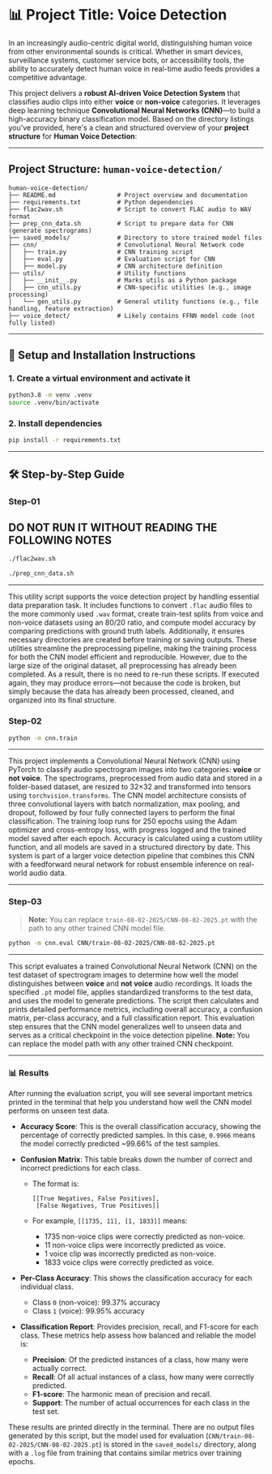 # 📊 Project Title: Voice Detection

In an increasingly audio-centric digital world, distinguishing human voice from other environmental sounds is critical. Whether in smart devices, surveillance systems, customer service bots, or accessibility tools, the ability to accurately detect human voice in real-time audio feeds provides a competitive advantage.


This project delivers a **robust AI-driven Voice Detection System** that classifies audio clips into either **voice** or **non-voice** categories. It leverages deep learning technique **Convolutional Neural Networks (CNN)**—to build a high-accuracy binary classification model.
Based on the directory listings you've provided, here's a clean and structured overview of your **project structure** for **Human Voice Detection**:

---

## **Project Structure: `human-voice-detection/`**

```
human-voice-detection/
├── README.md                 # Project overview and documentation
├── requirements.txt          # Python dependencies
├── flac2wav.sh               # Script to convert FLAC audio to WAV format
├── prep_cnn_data.sh          # Script to prepare data for CNN (generate spectrograms)
├── saved_models/             # Directory to store trained model files
├── cnn/                      # Convolutional Neural Network code
│   ├── train.py              # CNN training script
│   ├── eval.py               # Evaluation script for CNN
│   ├── model.py              # CNN architecture definition
├── utils/                    # Utility functions
│   ├── __init__.py           # Marks utils as a Python package
│   ├── cnn_utils.py          # CNN-specific utilities (e.g., image processing)
│   └── gen_utils.py          # General utility functions (e.g., file handling, feature extraction)
├── voice_detect/             # Likely contains FFNN model code (not fully listed)
```

---

## 🔧 Setup and Installation Instructions


### 1. Create a virtual environment and activate it

```bash
python3.8 -m venv .venv
source .venv/bin/activate
```

### 2. Install dependencies

```bash
pip install -r requirements.txt
```
---

## 🛠️ Step-by-Step Guide

### Step-01

DO NOT RUN IT WITHOUT READING THE FOLLOWING NOTES
---

```bash
./flac2wav.sh 
```
```bash
./prep_cnn_data.sh 
```
---

This utility script supports the voice detection project by handling essential data preparation task. It includes functions to convert `.flac` audio files to the more commonly used `.wav` format, create train-test splits from voice and non-voice datasets using an 80/20 ratio, and compute model accuracy by comparing predictions with ground truth labels. Additionally, it ensures necessary directories are created before training or saving outputs. These utilities streamline the preprocessing pipeline, making the training process for both the CNN model efficient and reproducible. However, due to the large size of the original dataset, all preprocessing has already been completed. As a result, there is no need to re-run these scripts. If executed again, they may produce errors—not because the code is broken, but simply because the data has already been processed, cleaned, and organized into its final structure.

### Step-02

```bash
python -m cnn.train
```

---

This project implements a Convolutional Neural Network (CNN) using PyTorch to classify audio spectrogram images into two categories: **voice** or **not voice**. The spectrograms, preprocessed from audio data and stored in a folder-based dataset, are resized to 32×32 and transformed into tensors using `torchvision.transforms`. The CNN model architecture consists of three convolutional layers with batch normalization, max pooling, and dropout, followed by four fully connected layers to perform the final classification. The training loop runs for 250 epochs using the Adam optimizer and cross-entropy loss, with progress logged and the trained model saved after each epoch. Accuracy is calculated using a custom utility function, and all models are saved in a structured directory by date. This system is part of a larger voice detection pipeline that combines this CNN with a feedforward neural network for robust ensemble inference on real-world audio data.

---

### Step-03

> **Note:** You can replace `train-08-02-2025/CNN-08-02-2025.pt` with the path to any other trained CNN model file.

```bash
python -m cnn.eval CNN/train-08-02-2025/CNN-08-02-2025.pt
```
---

This script evaluates a trained Convolutional Neural Network (CNN) on the test dataset of spectrogram images to determine how well the model distinguishes between **voice** and **not voice** audio recordings. It loads the specified `.pt` model file, applies standardized transforms to the test data, and uses the model to generate predictions. The script then calculates and prints detailed performance metrics, including overall accuracy, a confusion matrix, per-class accuracy, and a full classification report. This evaluation step ensures that the CNN model generalizes well to unseen data and serves as a critical checkpoint in the voice detection pipeline. **Note:** You can replace the model path with any other trained CNN checkpoint.

---

### 📊 Results

After running the evaluation script, you will see several important metrics printed in the terminal that help you understand how well the CNN model performs on unseen test data.

* **Accuracy Score**: This is the overall classification accuracy, showing the percentage of correctly predicted samples. In this case, `0.9966` means the model correctly predicted \~99.66% of the test samples.

* **Confusion Matrix**: This table breaks down the number of correct and incorrect predictions for each class.

  * The format is:

    ```
    [[True Negatives, False Positives],
     [False Negatives, True Positives]]
    ```
  * For example, `[[1735, 11], [1, 1833]]` means:

    * 1735 non-voice clips were correctly predicted as non-voice.
    * 11 non-voice clips were incorrectly predicted as voice.
    * 1 voice clip was incorrectly predicted as non-voice.
    * 1833 voice clips were correctly predicted as voice.

* **Per-Class Accuracy**: This shows the classification accuracy for each individual class.

  * Class `0` (non-voice): 99.37% accuracy
  * Class `1` (voice): 99.95% accuracy

* **Classification Report**: Provides precision, recall, and F1-score for each class. These metrics help assess how balanced and reliable the model is:

  * **Precision**: Of the predicted instances of a class, how many were actually correct.
  * **Recall**: Of all actual instances of a class, how many were correctly predicted.
  * **F1-score**: The harmonic mean of precision and recall.
  * **Support**: The number of actual occurrences for each class in the test set.

These results are printed directly in the terminal. There are no output files generated by this script, but the model used for evaluation (`CNN/train-08-02-2025/CNN-08-02-2025.pt`) is stored in the `saved_models/` directory, along with a `.log` file from training that contains similar metrics over training epochs.
